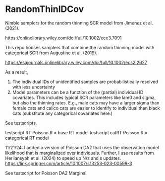 # RandomThinIDCov

Nimble samplers for the random thinning SCR model from Jimenez et al. (2021).

https://onlinelibrary.wiley.com/doi/full/10.1002/ece3.7091

This repo houses samplers that combine the random thinning model with categorical SCR from Augustine et al. (2019).

https://esajournals.onlinelibrary.wiley.com/doi/full/10.1002/ecs2.2627

As a result, 

1) The individual IDs of unidentified samples are probabilistically resolved with less uncertainty
2) Model parameters can be a function of the (partial) individual ID covariates. This includes typical SCR parameters like lam0 and sigma, but also the thinning rates. E.g., male cats may have a larger sigma than female cats and calico cats are easier to identify to individual than black cats (substitute any categorical covariates here.)


See testscripts.

testscript RT Poisson.R = base RT model
testscript catRT Poisson.R = categorical RT model

11/21/24: I added a version of Poisson DA2 that uses the observation model likelihood that is marginalized over individuals. Further, I use results from Herliansyah et al. (2024) to speed up N/z and s updates.
https://link.springer.com/article/10.1007/s13253-023-00598-3


See testscript for Poisson DA2 Marginal